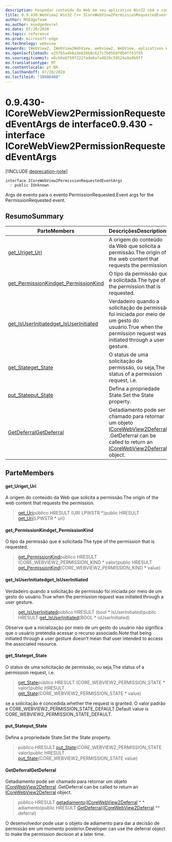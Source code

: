 ```yaml
---
description: Hospedar conteúdo da Web em seu aplicativo Win32 com o controle WebView2 do Microsoft Edge
title: 0.9.430-WebView2 Win32 C++ ICoreWebView2PermissionRequestedEventArgs
author: MSEdgeTeam
ms.author: msedgedevrel
ms.date: 07/20/2020
ms.topic: reference
ms.prod: microsoft-edge
ms.technology: webview
keywords: IWebView2, IWebView2WebView, webview2, WebView, aplicativos Win32, Win32, Edge, ICoreWebView2, ICoreWebView2Host, controle do navegador, HTML Edge
ms.openlocfilehash: e29765a4b8a3e620b8c627c7b05b9f0b4ff63f95
ms.sourcegitcommit: e0cb9e6f59f222fade6afa4829c59524a9a9b9ff
ms.translationtype: MT
ms.contentlocale: pt-BR
ms.lasthandoff: 07/20/2020
ms.locfileid: "10886408"
---
```

# <span data-ttu-id="666e0-104">0.9.430-ICoreWebView2PermissionRequestedEventArgs de interface</span><span class="sxs-lookup"><span data-stu-id="666e0-104">0.9.430 - interface ICoreWebView2PermissionRequestedEventArgs</span></span> 

[!INCLUDE [deprecation-note](../../includes/deprecation-note.md)]

```
interface ICoreWebView2PermissionRequestedEventArgs
  : public IUnknown
```

<span data-ttu-id="666e0-105">Args de evento para o evento PermissionRequested.</span><span class="sxs-lookup"><span data-stu-id="666e0-105">Event args for the PermissionRequested event.</span></span>

## <span data-ttu-id="666e0-106">Resumo</span><span class="sxs-lookup"><span data-stu-id="666e0-106">Summary</span></span>

 <span data-ttu-id="666e0-107">Parte</span><span class="sxs-lookup"><span data-stu-id="666e0-107">Members</span></span>                        | <span data-ttu-id="666e0-108">Descrições</span><span class="sxs-lookup"><span data-stu-id="666e0-108">Descriptions</span></span>
--------------------------------|---------------------------------------------
[<span data-ttu-id="666e0-109">get_Uri</span><span class="sxs-lookup"><span data-stu-id="666e0-109">get_Uri</span></span>](#get_uri) | <span data-ttu-id="666e0-110">A origem do conteúdo da Web que solicita a permissão.</span><span class="sxs-lookup"><span data-stu-id="666e0-110">The origin of the web content that requests the permission.</span></span>
[<span data-ttu-id="666e0-111">get_PermissionKind</span><span class="sxs-lookup"><span data-stu-id="666e0-111">get_PermissionKind</span></span>](#get_permissionkind) | <span data-ttu-id="666e0-112">O tipo da permissão que é solicitada.</span><span class="sxs-lookup"><span data-stu-id="666e0-112">The type of the permission that is requested.</span></span>
[<span data-ttu-id="666e0-113">get_IsUserInitiated</span><span class="sxs-lookup"><span data-stu-id="666e0-113">get_IsUserInitiated</span></span>](#get_isuserinitiated) | <span data-ttu-id="666e0-114">Verdadeiro quando a solicitação de permissão foi iniciada por meio de um gesto do usuário.</span><span class="sxs-lookup"><span data-stu-id="666e0-114">True when the permission request was initiated through a user gesture.</span></span>
[<span data-ttu-id="666e0-115">get_State</span><span class="sxs-lookup"><span data-stu-id="666e0-115">get_State</span></span>](#get_state) | <span data-ttu-id="666e0-116">O status de uma solicitação de permissão, ou seja,</span><span class="sxs-lookup"><span data-stu-id="666e0-116">The status of a permission request, i.e.</span></span>
[<span data-ttu-id="666e0-117">put_State</span><span class="sxs-lookup"><span data-stu-id="666e0-117">put_State</span></span>](#put_state) | <span data-ttu-id="666e0-118">Defina a propriedade State.</span><span class="sxs-lookup"><span data-stu-id="666e0-118">Set the State property.</span></span>
[<span data-ttu-id="666e0-119">GetDeferral</span><span class="sxs-lookup"><span data-stu-id="666e0-119">GetDeferral</span></span>](#getdeferral) | <span data-ttu-id="666e0-120">Getadiamento pode ser chamado para retornar um objeto [ICoreWebView2Deferral](ICoreWebView2Deferral.md) .</span><span class="sxs-lookup"><span data-stu-id="666e0-120">GetDeferral can be called to return an [ICoreWebView2Deferral](ICoreWebView2Deferral.md) object.</span></span>

## <span data-ttu-id="666e0-121">Parte</span><span class="sxs-lookup"><span data-stu-id="666e0-121">Members</span></span>

#### <span data-ttu-id="666e0-122">get_Uri</span><span class="sxs-lookup"><span data-stu-id="666e0-122">get_Uri</span></span> 

<span data-ttu-id="666e0-123">A origem do conteúdo da Web que solicita a permissão.</span><span class="sxs-lookup"><span data-stu-id="666e0-123">The origin of the web content that requests the permission.</span></span>

> <span data-ttu-id="666e0-124">[get_Uri](#get_uri)público HRESULT (URI LPWSTR \*)</span><span class="sxs-lookup"><span data-stu-id="666e0-124">public HRESULT [get_Uri](#get_uri)(LPWSTR \* uri)</span></span>

#### <span data-ttu-id="666e0-125">get_PermissionKind</span><span class="sxs-lookup"><span data-stu-id="666e0-125">get_PermissionKind</span></span> 

<span data-ttu-id="666e0-126">O tipo da permissão que é solicitada.</span><span class="sxs-lookup"><span data-stu-id="666e0-126">The type of the permission that is requested.</span></span>

> <span data-ttu-id="666e0-127">[get_PermissionKind](#get_permissionkind)público HRESULT (CORE_WEBVIEW2_PERMISSION_KIND \* valor)</span><span class="sxs-lookup"><span data-stu-id="666e0-127">public HRESULT [get_PermissionKind](#get_permissionkind)(CORE_WEBVIEW2_PERMISSION_KIND \* value)</span></span>

#### <span data-ttu-id="666e0-128">get_IsUserInitiated</span><span class="sxs-lookup"><span data-stu-id="666e0-128">get_IsUserInitiated</span></span> 

<span data-ttu-id="666e0-129">Verdadeiro quando a solicitação de permissão foi iniciada por meio de um gesto do usuário.</span><span class="sxs-lookup"><span data-stu-id="666e0-129">True when the permission request was initiated through a user gesture.</span></span>

> <span data-ttu-id="666e0-130">[get_IsUserInitiated](#get_isuserinitiated)público HRESULT (bool \* IsUserInitiated)</span><span class="sxs-lookup"><span data-stu-id="666e0-130">public HRESULT [get_IsUserInitiated](#get_isuserinitiated)(BOOL \* isUserInitiated)</span></span>

<span data-ttu-id="666e0-131">Observe que a inicialização por meio de um gesto do usuário não significa que o usuário pretendia acessar o recurso associado.</span><span class="sxs-lookup"><span data-stu-id="666e0-131">Note that being initiated through a user gesture doesn't mean that user intended to access the associated resource.</span></span>

#### <span data-ttu-id="666e0-132">get_State</span><span class="sxs-lookup"><span data-stu-id="666e0-132">get_State</span></span> 

<span data-ttu-id="666e0-133">O status de uma solicitação de permissão, ou seja,</span><span class="sxs-lookup"><span data-stu-id="666e0-133">The status of a permission request, i.e.</span></span>

> <span data-ttu-id="666e0-134">[get_State](#get_state)público HRESULT (CORE_WEBVIEW2_PERMISSION_STATE \* valor)</span><span class="sxs-lookup"><span data-stu-id="666e0-134">public HRESULT [get_State](#get_state)(CORE_WEBVIEW2_PERMISSION_STATE \* value)</span></span>

<span data-ttu-id="666e0-135">se a solicitação é concedida.</span><span class="sxs-lookup"><span data-stu-id="666e0-135">whether the request is granted.</span></span> <span data-ttu-id="666e0-136">O valor padrão é CORE_WEBVIEW2_PERMISSION_STATE_DEFAULT.</span><span class="sxs-lookup"><span data-stu-id="666e0-136">Default value is CORE_WEBVIEW2_PERMISSION_STATE_DEFAULT.</span></span>

#### <span data-ttu-id="666e0-137">put_State</span><span class="sxs-lookup"><span data-stu-id="666e0-137">put_State</span></span> 

<span data-ttu-id="666e0-138">Defina a propriedade State.</span><span class="sxs-lookup"><span data-stu-id="666e0-138">Set the State property.</span></span>

> <span data-ttu-id="666e0-139">público HRESULT [put_State](#put_state)(CORE_WEBVIEW2_PERMISSION_STATE valor)</span><span class="sxs-lookup"><span data-stu-id="666e0-139">public HRESULT [put_State](#put_state)(CORE_WEBVIEW2_PERMISSION_STATE value)</span></span>

#### <span data-ttu-id="666e0-140">GetDeferral</span><span class="sxs-lookup"><span data-stu-id="666e0-140">GetDeferral</span></span> 

<span data-ttu-id="666e0-141">Getadiamento pode ser chamado para retornar um objeto [ICoreWebView2Deferral](ICoreWebView2Deferral.md) .</span><span class="sxs-lookup"><span data-stu-id="666e0-141">GetDeferral can be called to return an [ICoreWebView2Deferral](ICoreWebView2Deferral.md) object.</span></span>

> <span data-ttu-id="666e0-142">público HRESULT [getadiamento](#getdeferral)([ICoreWebView2Deferral](ICoreWebView2Deferral.md) \* \* adiamento)</span><span class="sxs-lookup"><span data-stu-id="666e0-142">public HRESULT [GetDeferral](#getdeferral)([ICoreWebView2Deferral](ICoreWebView2Deferral.md) \*\* deferral)</span></span>

<span data-ttu-id="666e0-143">O desenvolvedor pode usar o objeto de adiamento para dar a decisão de permissão em um momento posterior.</span><span class="sxs-lookup"><span data-stu-id="666e0-143">Developer can use the deferral object to make the permission decision at a later time.</span></span>


